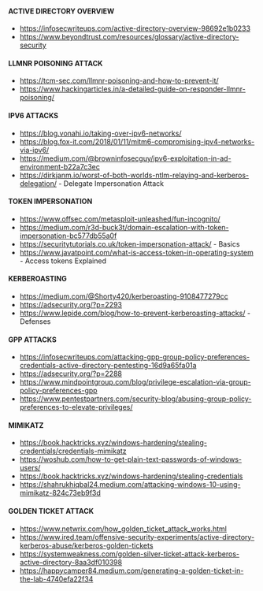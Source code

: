 #### ACTIVE DIRECTORY OVERVIEW
- https://infosecwriteups.com/active-directory-overview-98692e1b0233
- https://www.beyondtrust.com/resources/glossary/active-directory-security
#### LLMNR POISONING ATTACK
- https://tcm-sec.com/llmnr-poisoning-and-how-to-prevent-it/
- https://www.hackingarticles.in/a-detailed-guide-on-responder-llmnr-poisoning/
#### IPV6 ATTACKS
- https://blog.vonahi.io/taking-over-ipv6-networks/
- https://blog.fox-it.com/2018/01/11/mitm6-compromising-ipv4-networks-via-ipv6/
- https://medium.com/@browninfosecguy/ipv6-exploitation-in-ad-environment-b22a7c3ec
- https://dirkjanm.io/worst-of-both-worlds-ntlm-relaying-and-kerberos-delegation/ - Delegate Impersonation Attack
#### TOKEN IMPERSONATION
- https://www.offsec.com/metasploit-unleashed/fun-incognito/
- https://medium.com/r3d-buck3t/domain-escalation-with-token-impersonation-bc577db55a0f
- https://securitytutorials.co.uk/token-impersonation-attack/ - Basics
- https://www.javatpoint.com/what-is-access-token-in-operating-system - Access tokens Explained
#### KERBEROASTING
- https://medium.com/@Shorty420/kerberoasting-9108477279cc
- https://adsecurity.org/?p=2293
- https://www.lepide.com/blog/how-to-prevent-kerberoasting-attacks/ - Defenses
#### GPP ATTACKS
- https://infosecwriteups.com/attacking-gpp-group-policy-preferences-credentials-active-directory-pentesting-16d9a65fa01a
- https://adsecurity.org/?p=2288 
- https://www.mindpointgroup.com/blog/privilege-escalation-via-group-policy-preferences-gpp
- https://www.pentestpartners.com/security-blog/abusing-group-policy-preferences-to-elevate-privileges/
#### MIMIKATZ
- https://book.hacktricks.xyz/windows-hardening/stealing-credentials/credentials-mimikatz
- https://woshub.com/how-to-get-plain-text-passwords-of-windows-users/
- https://book.hacktricks.xyz/windows-hardening/stealing-credentials
- https://shahrukhiqbal24.medium.com/attacking-windows-10-using-mimikatz-824c73eb9f3d

#### GOLDEN TICKET ATTACK
- https://www.netwrix.com/how_golden_ticket_attack_works.html
- https://www.ired.team/offensive-security-experiments/active-directory-kerberos-abuse/kerberos-golden-tickets
- https://systemweakness.com/golden-silver-ticket-attack-kerberos-active-directory-8aa3df010398
- https://happycamper84.medium.com/generating-a-golden-ticket-in-the-lab-4740efa22f34
